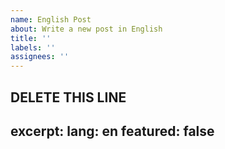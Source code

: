 ```yaml
---
name: English Post
about: Write a new post in English
title: ''
labels: ''
assignees: ''
---
```

DELETE THIS LINE
---
excerpt:
lang: en
featured: false
---

